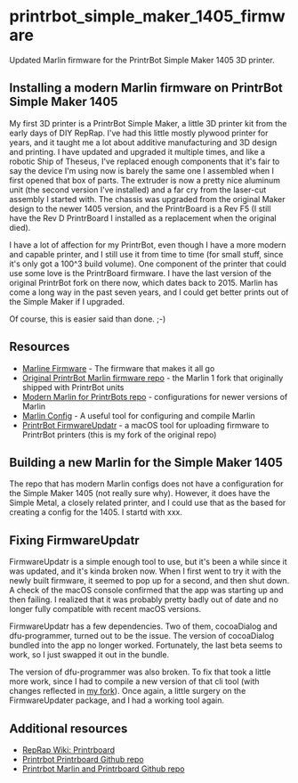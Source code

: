 # printrbot_simple_maker_1405_firmware
Updated Marlin firmware for the PrintrBot Simple Maker 1405 3D printer.

## Installing a modern Marlin firmware on PrintrBot Simple Maker 1405

My first 3D printer is a PrintrBot Simple Maker, a little 3D printer kit from the early days of DIY RepRap. I've had this little mostly plywood printer for years, and it taught me a lot about additive manufacturing and 3D design and printing. I have updated and upgraded it multiple times, and like a robotic Ship of Theseus, I've replaced enough components that it's fair to say the device I'm using now is barely the same one I assembled when I first opened that box of parts. The extruder is now a pretty nice aluminum unit (the second version I've installed) and a far cry from the laser-cut assembly I started with. The chassis was upgraded from the original Maker design to the newer 1405 version, and the PrintrBoard is a Rev F5 (I still have the Rev D PrintrBoard I installed as a replacement when the original died).

I have a lot of affection for my PrintrBot, even though I have a more modern and capable printer, and I still use it from time to time (for small stuff, since it's only got a 100^3 build volume). One component of the printer that could use some love is the PrintrBoard firmware. I have the last version of the original PrintrBot fork on there now, which dates back to 2015. Marlin has come a long way in the past seven years, and I could get better prints out of the Simple Maker if I upgraded.

Of course, this is easier said than done. ;-)

## Resources

- [Marline Firmware](https://marlinfw.org) - The firmware that makes it all go
- [Original PrintrBot Marlin firmware repo](https://github.com/Printrbot/Marlin) - the Marlin 1 fork that originally shipped with PrintrBot units
- [Modern Marlin for PrintrBots repo](https://github.com/Printrbot/printrboardmodernmarlin) - configurations for newer versions of Marlin
- [Marlin Config](https://github.com/akaJes/marlin-config) - A useful tool for configuring and compile Marlin
- [PrintrBot FirmwareUpdatr](https://github.com/stonehippo/FirmwareUpdatr) - a macOS tool for uploading firmware to PrintrBot printers (this is my fork of the original repo)

## Building a new Marlin for the Simple Maker 1405

The repo that has modern Marlin configs does not have a configuration for the Simple Maker 1405 (not really sure why). However, it does have the Simple Metal, a closely related printer, and I could use that as the based for creating a config for the 1405. I startd with xxx.

## Fixing FirmwareUpdatr

FirmwareUpdatr is a simple enough tool to use, but it's been a while since it was updated, and it's kinda broken now. When I first went to try it with the newly built firmware, it seemed to pop up for a second, and then shut down. A check of the macOS console confirmed that the app was starting up and then failing. I realized that it was probably pretty badly out of date and no longer fully compatible with recent macOS versions.

FirmwareUpdatr has a few dependencies. Two of them, cocoaDialog and dfu-programmer, turned out to be the issue. The version of cocoaDialog bundled into the app no longer worked. Fortunately, the last beta seems to work, so I just swapped it out in the bundle.

The version of dfu-programmer was also broken. To fix that took a little more work, since I had to compile a new version of that cli tool (with changes reflected in [my fork](https://github.com/stonehippo/dfu-programmer)). Once again, a little surgery on the FirmwareUpdater package, and I had a working tool again.

## Additional resources

- [RepRap Wiki: Printrboard](https://reprap.org/wiki/Printrboard)
- [Printrbot Printrboard Github repo](https://github.com/Printrbot/printrboard)
- [Printrbot Marlin and Printrboard Github repo](https://github.com/Printrbot/printrboardmodernmarlin)
